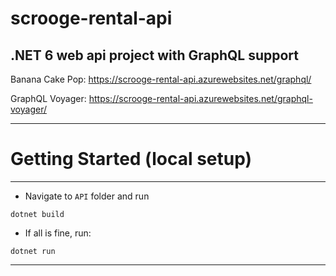 # scrooge-rental-api
.NET 6 web api project with GraphQL support
---
Banana Cake Pop: https://scrooge-rental-api.azurewebsites.net/graphql/

GraphQL Voyager: https://scrooge-rental-api.azurewebsites.net/graphql-voyager/

***
# Getting Started (local setup)
---
   - Navigate to `API` folder and run 
   ```
   dotnet build
   ```
   - If all is fine, run:
   ```
   dotnet run
   ```
   
---



